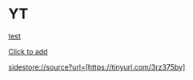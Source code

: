 # YT



[test](https://repo.Dohlynx.com/sidestore)

[Click to add](https://sidestore://source?url=[[https://tinyurl.com/3rz375by](https://github.com/Dohlynx/YT/blob/main/sidestore.json)])

<sidestore://source?url=[https://tinyurl.com/3rz375by]>
